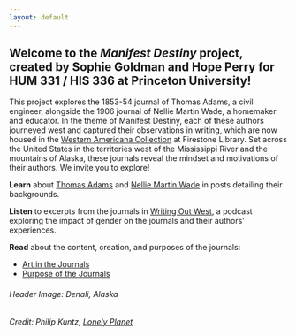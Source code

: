 ```yaml
---
layout: default
---
```


## Welcome to the _Manifest Destiny_ project, created by Sophie Goldman and Hope Perry for HUM 331 / HIS 336 at Princeton University!

This project explores the 1853-54 journal of Thomas Adams, a civil engineer, alongside the 1906 journal of Nellie Martin Wade, a homemaker and educator. In the theme of Manifest Destiny, each of these authors journeyed west and captured their observations in writing, which are now housed in the [Western Americana Collection](https://library.princeton.edu/special-collections/divisions/princeton-collections-american-west) at Firestone Library. Set across the United States in the territories west of the Mississippi River and the mountains of Alaska, these journals reveal the mindset and motivations of their authors. We invite you to explore!

**Learn** about [Thomas Adams](https://hum-331-princeton.github.io/manifest-destiny/Thomas-Adams-Background/) and [Nellie Martin Wade](https://hum-331-princeton.github.io/manifest-destiny/Nellie-Martin-Wade-Background/) in posts detailing their backgrounds.

**Listen** to excerpts from the journals in [Writing Out West](https://hum-331-princeton.github.io/manifest-destiny/Writing-Out-West/), a podcast exploring the impact of gender on the journals and their authors’ experiences.

**Read** about the content, creation, and purposes of the journals:
- [Art in the Journals](https://hum-331-princeton.github.io/manifest-destiny/art-in-the-journals/)
- [Purpose of the Journals](https://hum-331-princeton.github.io/manifest-destiny/purpose-of-the-journals/)

###### Header Image: Denali, Alaska
###### Credit: Philip Kuntz, [Lonely Planet](https://www.lonelyplanet.com/usa/alaska/denali-national-park)
